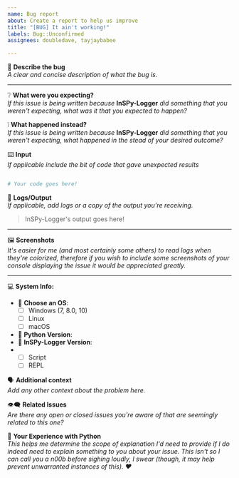 ```yaml
---
name: Bug report
about: Create a report to help us improve
title: "[BUG] It ain't working!"
labels: Bug::Unconfirmed
assignees: doubledave, tayjaybabee

---
```


💬 **Describe the bug**<br>
*A clear and concise description of what the bug is.*

----

❔ **What were you expecting?**<br>
*If this issue is being written because* **InSPy-Logger** *did something that you weren't expecting, what was it that you expected to happen?*

❕ **What happened instead?** <br>
*If this issue is being written because* **InSPy-Logger** *did something that you weren't expecting, what happened in the stead of your desired  outcome?*


⌨️ **Input**<br>
*If applicable include the bit of code that gave unexpected results*

```python

# Your code goes here!

```

📜 **Logs/Output**<br>
*If applicable, add logs or a copy of the output you're receiving.*

> InSPy-Logger's output goes here!

----

🖼️ **Screenshots**<br>
*It's easier for me (and most certainly some others) to read logs when they're colorized, therefore if you wish to include some screenshots of your console displaying the issue it would be appreciated greatly.*

----

💻 **System Info:**
 - 💾 **Choose an OS**:
     - [ ] Windows (7, 8.0, 10)  
     - [ ] Linux
     - [ ] macOS
 - 🐍 **Python Version**:
 - 🌈 **InSPy-Logger Version**:
 - - [ ] Script
   - [ ] REPL

🗣️ **Additional context**<br>
*Add any other context about the problem here.*

👁️‍🗨️ **Related Issues**<br>
*Are there any open or closed issues you're aware of that are seemingly related to this one?*

🤬 **Your Experience with Python**<br>
*This helps me determine the scope of explanation I'd need to provide if I do indeed need to explain something to you about your issue. This isn't so I can call you a n00b before sighing loudly, I swear (though, it may help prevent unwarranted instances of this). :heart:*

